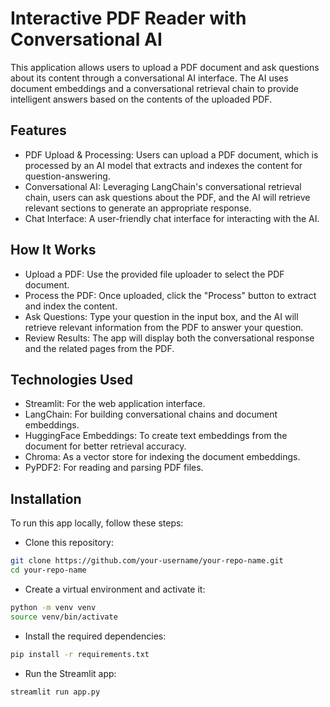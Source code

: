 # Interactive PDF Reader with Conversational AI

This application allows users to upload a PDF document and ask questions about its content through a conversational AI interface. The AI uses document embeddings and a conversational retrieval chain to provide intelligent answers based on the contents of the uploaded PDF.

## Features

- PDF Upload & Processing: Users can upload a PDF document, which is processed by an AI model that extracts and indexes the content for question-answering.
- Conversational AI: Leveraging LangChain's conversational retrieval chain, users can ask questions about the PDF, and the AI will retrieve relevant sections to generate an appropriate response.
- Chat Interface: A user-friendly chat interface for interacting with the AI.

## How It Works

- Upload a PDF: Use the provided file uploader to select the PDF document.
- Process the PDF: Once uploaded, click the "Process" button to extract and index the content.
- Ask Questions: Type your question in the input box, and the AI will retrieve relevant information from the PDF to answer your question.
- Review Results: The app will display both the conversational response and the related pages from the PDF.

## Technologies Used

- Streamlit: For the web application interface.
- LangChain: For building conversational chains and document embeddings.
- HuggingFace Embeddings: To create text embeddings from the document for better retrieval accuracy.
- Chroma: As a vector store for indexing the document embeddings.
- PyPDF2: For reading and parsing PDF files.

## Installation

To run this app locally, follow these steps:

- Clone this repository:

```bash
git clone https://github.com/your-username/your-repo-name.git
cd your-repo-name
```

- Create a virtual environment and activate it:

```bash
python -m venv venv
source venv/bin/activate 
```

- Install the required dependencies:

```bash
pip install -r requirements.txt
```

- Run the Streamlit app:

```bash
streamlit run app.py
```